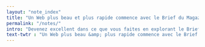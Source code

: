 ```yaml
---
layout: "note_index"
title: "Un Web plus beau et plus rapide commence avec le Brief du Magazine du Webdesign"
permalink: "/notes/"
intro: "Devenez excellent dans ce que vous faites en explorant le Brief – le meilleur des interfaces. Une collection organisée des meilleurs conseils, outils, inspirations & ressources exclusives créés par de talentueux designers et développeurs."
text-twtr : "Un Web plus beau &amp; plus rapide commence avec le Brief du @MagDuWebdesign"
---
```

